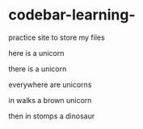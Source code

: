 # codebar-learning-
practice site to store my files 

here is a unicorn 

there is a unicorn

everywhere are unicorns 

in walks a brown unicorn 

then in stomps a dinosaur  